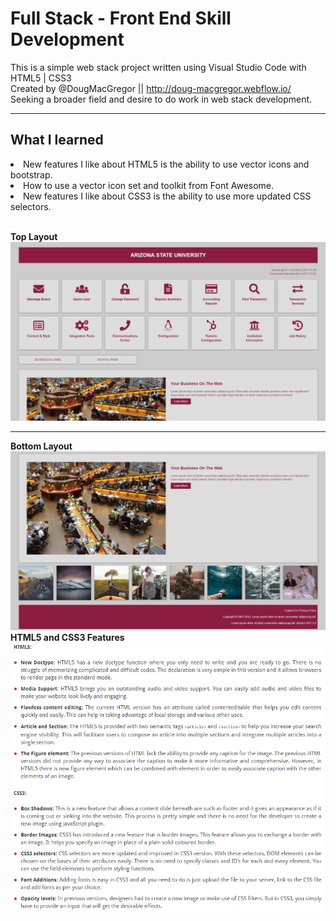 # Full Stack - Front End Skill Development
This is a simple web stack project written using Visual Studio Code with HTML5 | CSS3<br>
Created by @DougMacGregor || http://doug-macgregor.webflow.io/<br>
Seeking a broader field and desire to do work in web stack development.

<hr>

## What I learned
<li>New features I like about HTML5 is the ability to use vector icons and bootstrap.</li>
<li>How to use a vector icon set and toolkit from Font Awesome.</li>
<li>New features I like about CSS3 is the ability to use more updated CSS selectors.</li><br>

<b>Top Layout</b><br>
![java-code](https://raw.githubusercontent.com/SEDoug/web_template/master/img/page-1.JPG)<hr>
<b>Bottom Layout</b><br>
![java-code](https://raw.githubusercontent.com/SEDoug/web_template/master/img/page-2.JPG)
<b>HTML5 and CSS3 Features</b><br>
![java-code](https://raw.githubusercontent.com/SEDoug/web_template/master/img/html5_css3_features.PNG)
